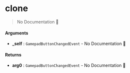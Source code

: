 # clone

> No Documentation 🚧

#### Arguments

- **\_self** : `GamepadButtonChangedEvent` \- No Documentation 🚧

#### Returns

- **arg0** : `GamepadButtonChangedEvent` \- No Documentation 🚧